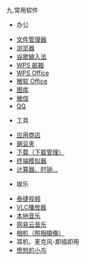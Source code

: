 九.常用软件
* 办公
 - [文件管理器](https://github.com/openthos/userguide-analysis/blob/master/soft/%E6%96%87%E4%BB%B6%E7%AE%A1%E7%90%86%E5%99%A8.md)
 - [浏览器](https://github.com/openthos/userguide-analysis/blob/master/soft/%E6%B5%8F%E8%A7%88%E5%99%A8.md)
 - [谷歌输入法](https://github.com/openthos/userguide-analysis/blob/master/soft/%E8%B0%B7%E6%AD%8C%E8%BE%93%E5%85%A5%E6%B3%95_%E4%BD%BF%E7%94%A8%E6%89%8B%E5%86%8C.md)
 - [WPS 邮箱](https://github.com/openthos/userguide-analysis/blob/master/soft/WPS%20%E9%82%AE%E7%AE%B1.md)
 - [WPS Office](https://github.com/openthos/community-analysis/blob/master/using-instractions/wps.md)
 - [微软 Office](https://github.com/openthos/userguide-analysis/blob/master/Office/%E5%BE%AE%E8%BD%AF%20Office.md)
 - [图库](https://github.com/openthos/app-testing-results/blob/master/APP_USER/%E5%9B%BE%E5%BA%93_%E4%BD%BF%E7%94%A8%E6%89%8B%E5%86%8C.md)
 - [微信](https://github.com/openthos/community-analysis/blob/master/using-instractions/%E5%BE%AE%E4%BF%A1.md)
 - [QQ](https://github.com/openthos/community-analysis/blob/master/using-instractions/QQ.md)

* 工具
 - [应用商店](https://github.com/openthos/appstore-ota-analysis/blob/master/AppStore%E4%BD%BF%E7%94%A8%E8%AF%B4%E6%98%8E.md)
 - [豌豆夹](https://github.com/openthos/app-testing-results/blob/master/APP_USER/%E8%B1%8C%E8%B1%86%E5%A4%B9_%E4%BD%BF%E7%94%A8%E6%89%8B%E5%86%8C.md)
 - [下载（下载管理）](https://github.com/openthos/community-analysis/blob/master/using-instractions/%E4%B8%8B%E8%BD%BD.md)
 - [终端模拟器](https://github.com/openthos/multiwin-analysis/blob/master/doc/lb/OtoTernminal%E4%BD%BF%E7%94%A8%E6%89%8B%E5%86%8C.md)
 - [计算器、时钟...](https://github.com/openthos/app-testing-results/blob/master/APP_USER/%E8%AE%A1%E7%AE%97%E5%99%A8%E3%80%81%E6%97%A5%E5%8E%86%E3%80%81%E6%97%B6%E9%92%9F_%E4%BD%BF%E7%94%A8%E6%96%B9%E5%BC%8F.md)

* 娱乐
 - [泰捷视频](https://github.com/openthos/app-testing-results/blob/master/APP_USER/%E6%B3%B0%E6%8D%B7%E8%A7%86%E9%A2%91_%E4%BD%BF%E7%94%A8%E6%89%8B%E5%86%8C.md)
 - [VLC播放器](https://github.com/openthos/app-testing-results/blob/master/APP_USER/VLC_%E4%BD%BF%E7%94%A8%E6%89%8B%E5%86%8C.md)
 - [本地音乐](https://github.com/openthos/app-testing-results/blob/master/APP_USER/%E9%9F%B3%E4%B9%90_%E4%BD%BF%E7%94%A8%E6%89%8B%E5%86%8C.md)
 - [网易云音乐](https://github.com/openthos/app-testing-results/blob/master/APP_USER/%E7%BD%91%E6%98%93%E4%BA%91%E9%9F%B3%E4%B9%90_%E4%BD%BF%E7%94%A8%E6%89%8B%E5%86%8C.md)  
 - [相机（照相摄像）](https://github.com/openthos/community-analysis/blob/master/using-instractions/%E7%9B%B8%E6%9C%BA.md)
 - 耳机、麦克风-即插即用
 - [愤怒的小鸟](https://github.com/openthos/app-testing-results/blob/master/APP_USER/%E6%84%A4%E6%80%92%E7%9A%84%E5%B0%8F%E9%B8%9F_%E4%BD%BF%E7%94%A8%E6%89%8B%E5%86%8C.md)
